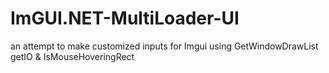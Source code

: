 # ImGUI.NET-MultiLoader-UI
an attempt to make customized inputs for Imgui using GetWindowDrawList getIO &amp; IsMouseHoveringRect
